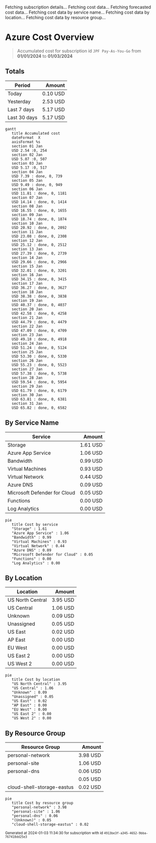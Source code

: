 Fetching subscription details...
Fetching cost data...
Fetching forecasted cost data...
Fetching cost data by service name...
Fetching cost data by location...
Fetching cost data by resource group...
# Azure Cost Overview

> Accumulated cost for subscription id `JPF Pay-As-You-Go` from **01/01/2024** to **01/03/2024**

## Totals

|Period|Amount|
|---|---:|
|Today|0.10 USD|
|Yesterday|2.53 USD|
|Last 7 days|5.17 USD|
|Last 30 days|5.17 USD|

```mermaid
gantt
   title Accumulated cost
   dateFormat  X
   axisFormat %s
   section 01 Jan
   USD 2.54 :0, 254
   section 02 Jan
   USD 5.07 :0, 507
   section 03 Jan
   USD 5.17 :0, 517
   section 04 Jan
   USD 7.39 : done, 0, 739
   section 05 Jan
   USD 9.49 : done, 0, 949
   section 06 Jan
   USD 11.81 : done, 0, 1181
   section 07 Jan
   USD 14.14 : done, 0, 1414
   section 08 Jan
   USD 16.55 : done, 0, 1655
   section 09 Jan
   USD 18.74 : done, 0, 1874
   section 10 Jan
   USD 20.92 : done, 0, 2092
   section 11 Jan
   USD 23.08 : done, 0, 2308
   section 12 Jan
   USD 25.12 : done, 0, 2512
   section 13 Jan
   USD 27.39 : done, 0, 2739
   section 14 Jan
   USD 29.66 : done, 0, 2966
   section 15 Jan
   USD 32.01 : done, 0, 3201
   section 16 Jan
   USD 34.15 : done, 0, 3415
   section 17 Jan
   USD 36.27 : done, 0, 3627
   section 18 Jan
   USD 38.38 : done, 0, 3838
   section 19 Jan
   USD 40.37 : done, 0, 4037
   section 20 Jan
   USD 42.58 : done, 0, 4258
   section 21 Jan
   USD 44.79 : done, 0, 4479
   section 22 Jan
   USD 47.09 : done, 0, 4709
   section 23 Jan
   USD 49.18 : done, 0, 4918
   section 24 Jan
   USD 51.24 : done, 0, 5124
   section 25 Jan
   USD 53.30 : done, 0, 5330
   section 26 Jan
   USD 55.23 : done, 0, 5523
   section 27 Jan
   USD 57.38 : done, 0, 5738
   section 28 Jan
   USD 59.54 : done, 0, 5954
   section 29 Jan
   USD 61.79 : done, 0, 6179
   section 30 Jan
   USD 63.81 : done, 0, 6381
   section 31 Jan
   USD 65.82 : done, 0, 6582
```

## By Service Name

|Service|Amount|
|---|---:|
|Storage|1.61 USD|
|Azure App Service|1.06 USD|
|Bandwidth|0.99 USD|
|Virtual Machines|0.93 USD|
|Virtual Network|0.44 USD|
|Azure DNS|0.09 USD|
|Microsoft Defender for Cloud|0.05 USD|
|Functions|0.00 USD|
|Log Analytics|0.00 USD|

```mermaid
pie
   title Cost by service
   "Storage" : 1.61
   "Azure App Service" : 1.06
   "Bandwidth" : 0.99
   "Virtual Machines" : 0.93
   "Virtual Network" : 0.44
   "Azure DNS" : 0.09
   "Microsoft Defender for Cloud" : 0.05
   "Functions" : 0.00
   "Log Analytics" : 0.00
```

## By Location

|Location|Amount|
|---|---:|
|US North Central|3.95 USD|
|US Central|1.06 USD|
|Unknown|0.09 USD|
|Unassigned|0.05 USD|
|US East|0.02 USD|
|AP East|0.00 USD|
|EU West|0.00 USD|
|US East 2|0.00 USD|
|US West 2|0.00 USD|

```mermaid
pie
   title Cost by location
   "US North Central" : 3.95
   "US Central" : 1.06
   "Unknown" : 0.09
   "Unassigned" : 0.05
   "US East" : 0.02
   "AP East" : 0.00
   "EU West" : 0.00
   "US East 2" : 0.00
   "US West 2" : 0.00
```

## By Resource Group

|Resource Group|Amount|
|---|---:|
|personal-network|3.98 USD|
|personal-site|1.06 USD|
|personal-dns|0.06 USD|
||0.05 USD|
|cloud-shell-storage-eastus|0.02 USD|

```mermaid
pie
   title Cost by resource group
   "personal-network" : 3.98
   "personal-site" : 1.06
   "personal-dns" : 0.06
   "(Unknown)" : 0.05
   "cloud-shell-storage-eastus" : 0.02
```

<sup>Generated at 2024-01-03 11:34:30 for subscription with id `4913be3f-a345-4652-9bba-767418dd25e3`</sup>
